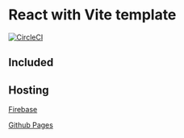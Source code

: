 # React with Vite template


[![CircleCI](https://circleci.com/gh/yiqu/vite-react/tree/master.svg?style=svg)](https://circleci.com/gh/yiqu/vite-react/tree/master)

## Included

## Hosting
[Firebase](https://viteact.web.app/)

[Github Pages](https://yiqu.github.io/vite-react/)